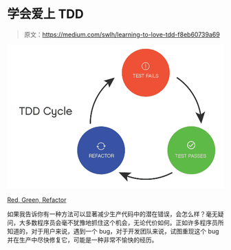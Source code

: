# 学会爱上 TDD

> 原文：<https://medium.com/swlh/learning-to-love-tdd-f8eb60739a69>

![](img/c91346a14505148b2bb1b098590f3a1b.png)

[Red, Green, Refactor](https://brainhub.eu/blog/wp-content/uploads/2018/12/test-driven-development-tdd-cycle.jpg)

如果我告诉你有一种方法可以显著减少生产代码中的潜在错误，会怎么样？毫无疑问，大多数程序员会毫不犹豫地抓住这个机会，无论代价如何。正如许多程序员所知道的，对于用户来说，遇到一个 bug，对于开发团队来说，试图重现这个 bug 并在生产中尽快修复它，可能是一种非常不愉快的经历。